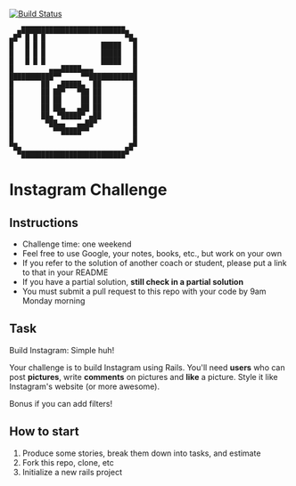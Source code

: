 [![Build Status](https://travis-ci.org/y0m0/instagram-challenge.svg?branch=master)](https://travis-ci.org/y0m0/instagram-challenge)

```
  ▄██████████████████████████▄
▄█▀ █ █ █                    ▀█▄
█   █ █ █              █████   █
█   █ █ █              █████   █
█   █ █ █              █████   █
█         ▄▄▄█████▄▄▄          █
███████████▀▀     ▀▀████████████
█       ██  ▄█████▄  ██        █
█       ██ ██▀   ▀██ ██        █
█       ██ ██     ██ ██        █
█       ██ ██▄   ▄██ ██        █
█       ██▄ ▀█████▀ ▄██        █
█        ▀██▄▄   ▄▄██▀         █
█          ▀▀█████▀▀           █
█                              █
▀█▄                          ▄█▀
  ▀██████████████████████████▀
```


Instagram Challenge
===================

## Instructions

* Challenge time: one weekend
* Feel free to use Google, your notes, books, etc., but work on your own
* If you refer to the solution of another coach or student, please put a link to that in your README
* If you have a partial solution, **still check in a partial solution**
* You must submit a pull request to this repo with your code by 9am Monday morning

## Task

Build Instagram: Simple huh!

Your challenge is to build Instagram using Rails. You'll need **users** who can post **pictures**, write **comments** on pictures and **like** a picture. Style it like Instagram's website (or more awesome).

Bonus if you can add filters!

## How to start

1. Produce some stories, break them down into tasks, and estimate
2. Fork this repo, clone, etc
3. Initialize a new rails project
